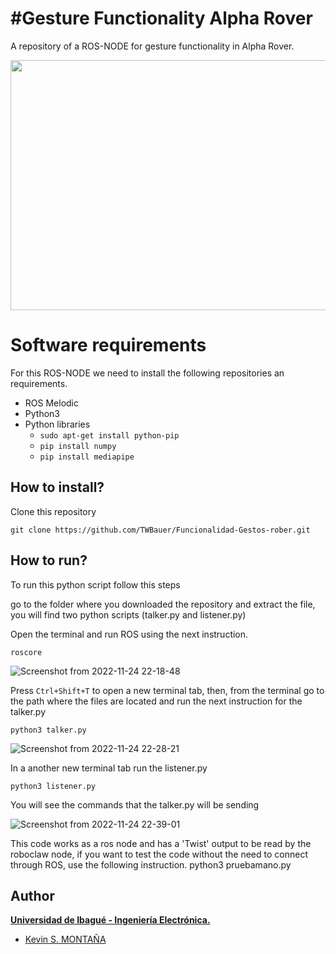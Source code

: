 # #Gesture Functionality Alpha Rover

A repository of a ROS-NODE for gesture functionality in Alpha Rover.

<img src="https://media.giphy.com/media/NbtOHMoDaSoTB9HlSK/giphy-downsized.gif" width="700" height="400" />


# Software requirements
For this ROS-NODE we need to install the following repositories an requirements.

 - ROS Melodic
 - Python3
 - Python libraries
	 - `sudo apt-get install python-pip`
	 - `pip install numpy`
	 - `pip install mediapipe`

## How to install?

Clone this repository

    git clone https://github.com/TWBauer/Funcionalidad-Gestos-rober.git
    
## How to run?

To run this python script follow this steps

go to the folder where you downloaded the repository and extract the file, you will find two python scripts (talker.py and listener.py)

Open the terminal and run ROS using the next instruction.

    roscore
    
![Screenshot from 2022-11-24 22-18-48](https://user-images.githubusercontent.com/76453036/203893700-8d5263ad-848b-44e2-9e8a-fafdc23c0d92.png)

Press `Ctrl+Shift+T` to open a new terminal tab, then, from the terminal go to the path where the files are located and run the next instruction for the talker.py

    python3 talker.py

![Screenshot from 2022-11-24 22-28-21](https://user-images.githubusercontent.com/76453036/203894972-0b56ce3c-4e1b-441a-86d3-10e7518279b3.png)

In a another new terminal tab run the listener.py

    python3 listener.py

You will see the commands that the talker.py will be sending

![Screenshot from 2022-11-24 22-39-01](https://user-images.githubusercontent.com/76453036/203896785-ed5de2a5-da75-464b-882a-e7a35b214c0c.png)

This code works as a ros node and has a 'Twist' output to be read by the roboclaw node, if you want to test the code without the need to connect through ROS, use the following instruction.
    python3 pruebamano.py

## Author
**[Universidad de Ibagué - Ingeniería Electrónica.](https://electronica.unibague.edu.co)**

 - [Kevin S. MONTAÑA](https://github.com/TWBauer)


